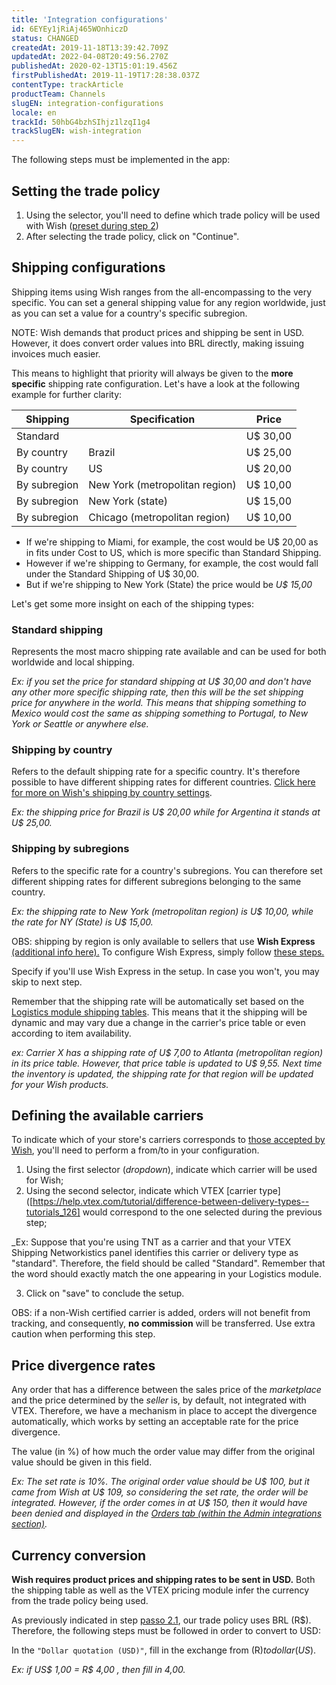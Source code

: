 ```yaml
---
title: 'Integration configurations'
id: 6EYEy1jRiAj465WOnhiczD
status: CHANGED
createdAt: 2019-11-18T13:39:42.709Z
updatedAt: 2022-04-08T20:49:56.270Z
publishedAt: 2020-02-13T15:01:19.456Z
firstPublishedAt: 2019-11-19T17:28:38.037Z
contentType: trackArticle
productTeam: Channels
slugEN: integration-configurations
locale: en
trackId: 50hbG4bzhSIhjz1lzqI1g4
trackSlugEN: wish-integration
---
```



The following steps must be implemented in the app:

## Setting the trade policy

1. Using the selector, you'll need to define which trade policy will be used with Wish  ([preset during step 2](https://help.vtex.com/tracks/configure-wish-integration--50hbG4bzhSIhjz1lzqI1g43OHGQIQmt1dKw9RwKruE7H))
2. After selecting the trade policy, click on "Continue".
 
## Shipping configurations

Shipping items using Wish ranges from the all-encompassing to the very specific. You can set a general shipping value for any region worldwide, just as you can set a value for a country's specific subregion.

<div class="alert alert-info">
 NOTE: Wish demands that product prices and shipping be sent in USD. However, it does convert order values into BRL directly, making issuing invoices much easier.

This means to highlight that priority will always be given to the **more specific** shipping rate configuration. Let's have a look at the following example for further clarity:

| Shipping      | Specification | Price   |
| ---------- | ---------- | ---------- |
| Standard     |            | U$ 30,00   |
| By country   | Brazil  | U$ 25,00   |
| By country   | US     | U$ 20,00   |
| By subregion | New York (metropolitan region)  | U$ 10,00 |
| By subregion | New York (state)              | U$ 15,00 |
| By subregion | Chicago (metropolitan region) | U$ 10,00 |

  - If we're shipping to Miami, for example, the cost would be U$ 20,00 as in fits under Cost to US, which is more specific than Standard Shipping.
  - However if we're shipping to Germany, for example, the cost would fall under the Standard Shipping of U$ 30,00. 
  - But if we're shipping to New York (State) the price would be _U$ 15,00_

Let's get some more insight on each of the shipping types:

### Standard shipping

Represents the most macro shipping rate available and can be used for both worldwide and local shipping.

_Ex: if you set the price for standard shipping at U$ 30,00 and don't have any other more specific shipping rate, then this will be the set shipping price for anywhere in the world. This means that shipping something to Mexico would cost the same as shipping something to Portugal, to New York or Seattle or anywhere else._

### Shipping by country

Refers to the default shipping rate for a specific country. It's therefore possible to have different shipping rates for different countries. [Click here for more on Wish's shipping by country settings](https://merchantfaq.wish.com/hc/pt/articles/205212607-Como-configuro-as-minhas-configura%C3%A7%C3%B5es-de-frete-).

_Ex: the shipping price for Brazil is U$ 20,00 while for Argentina it stands at U$ 25,00._

### Shipping by subregions

Refers to the specific rate for a country's subregions. You can therefore set different shipping rates for different subregions belonging to the same country.

_Ex: the shipping rate to New York (metropolitan region) is U$ 10,00, while the rate for NY (State) is U$ 15,00._

<div class = "alert alert-info">
  OBS: shipping by region is only available to sellers that use <strong>Wish Express</strong> <a href="[https://merchantfaq.wish.com/hc/en-us/articles/360018939394-How-to-Ship-Wish-Express-to-Brazil]">(additional info here).</a>
 To configure Wish Express, simply follow <a href="[https://merchantfaq.wish.com/hc/en-us/articles/232047747-Wish-Express-Sign-Up-Flow]">these steps.</a>
  </div>
  
Specify if you'll use Wish Express in the setup. In case you won't, you may skip to next step.

Remember that the shipping rate will be automatically set based on the [Logistics module shipping tables](https://help.vtex.com/tracks/logistics-101--13TFDwDttPl9ki9OXQhyjx/2Pj1gKR80QIuUhc0orMraD). This means that it the shipping will be dynamic and may vary due a change in the carrier's price table or even according to item availability.

_ex: Carrier X has a shipping rate of U$ 7,00 to Atlanta (metropolitan region) in its price table. However, that price table is updated to U$ 9,55. Next time the inventory is updated, the shipping rate for that region will be updated for your Wish products._
 
## Defining the available carriers

To indicate which of your store's carriers corresponds to [those accepted by Wish](https://merchant.wish.com/documentation/shippingproviders), you'll need to perform a from/to in your configuration.

  1. Using the first selector (_dropdown_), indicate which carrier will be used for Wish;
  2. Using the second selector, indicate which VTEX [carrier type]([https://help.vtex.com/tutorial/difference-between-delivery-types--tutorials_126] would correspond to the one selected during the previous step;

  _Ex: Suppose that you're using TNT as a carrier and that your VTEX Shipping Networkistics panel identifies this carrier or delivery type as "standard". Therefore, the field should be called "Standard". Remember that the word should exactly match the one appearing in your Logistics module. 
  
  3. Click on "save" to conclude the setup.

<div class = "alert alert-info">
  OBS: if a non-Wish certified carrier is added, orders will not benefit from tracking, and consequently, <strong>no commission</strong> will be transferred. Use extra caution when performing this step.</div>

## Price divergence rates
 
 Any order that has a difference between the sales price of the _marketplace_ and the price determined by the _seller_ is, by default, not integrated with VTEX. Therefore, we have a mechanism in place to accept the divergence automatically, which works by setting an acceptable rate for the price divergence.

The value (in %) of how much the order value may differ from the original value should be given in this field.

_Ex: The set rate is 10%. The original order value should be U$ 100, but it came from Wish at U$ 109, so considering the set rate, the order will be integrated. However, if the order comes in at U$ 150, then it would have been denied and displayed in the [Orders tab (within the Admin integrations section)](https://help.vtex.com/pt/tutorial/checking-integrations-in-bridge--tutorials_422)._

## Currency conversion

**Wish requires product prices and shipping rates to be sent in USD.** Both the shipping table as well as the VTEX pricing module infer the currency from the trade policy being used. 

As previously indicated in step [passo 2.1](https://help.vtex.com/tracks/integrating-with-wish--50hbG4bzhSIhjz1lzqI1g4/3OHGQIQmt1dKw9RwKruE7H), our trade policy uses BRL (R$). Therefore, the following steps must be followed in order to convert to USD:

In the `"Dollar quotation (USD)"`, fill in the exchange from (R$) to dollar (US$).

_Ex: if US$ 1,00 = R$ 4,00 , then fill in 4,00._
